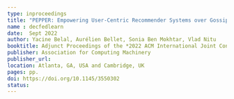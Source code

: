 ```yaml
---
type: inproceedings
title: "PEPPER: Empowering User-Centric Recommender Systems over Gossip Learning"
name : decfedlearn
date:  Sept 2022
author: Yacine Belal, Aurélien Bellet, Sonia Ben Mokhtar, Vlad Nitu
booktitle: Adjunct Proceedings of the *2022 ACM International Joint Conference on Pervasive and Ubiquitous Computing and Proceedings of the 2022 ACM International Symposium on Wearable Computers* (UbiComp '22)
publisher: Association for Computing Machinery 
publisher_url: 
location: Atlanta, GA, USA and Cambridge, UK
pages: pp.
doi: https://doi.org/10.1145/3550302
status: 
---
```

